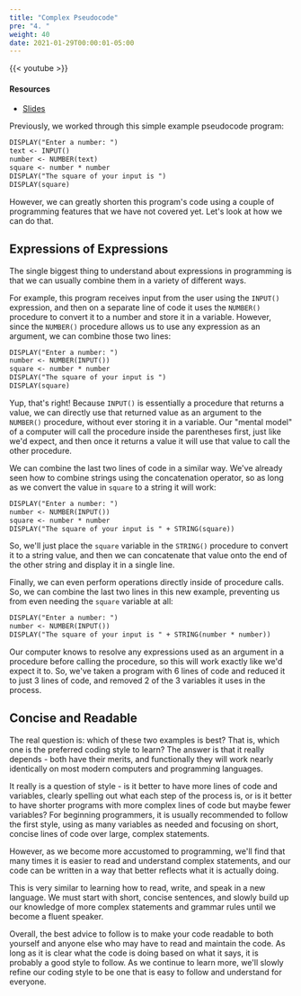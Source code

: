 ```yaml
---
title: "Complex Pseudocode"
pre: "4. "
weight: 40
date: 2021-01-29T00:00:01-05:00
---
```


{{< youtube  >}}

#### Resources

* <a href="slides" target="_blank">Slides</a>

Previously, we worked through this simple example pseudocode program:

```tex
DISPLAY("Enter a number: ")
text <- INPUT()
number <- NUMBER(text)
square <- number * number
DISPLAY("The square of your input is ")
DISPLAY(square)
```

However, we can greatly shorten this program's code using a couple of programming features that we have not covered yet. Let's look at how we can do that.

## Expressions of Expressions

The single biggest thing to understand about expressions in programming is that we can usually combine them in a variety of different ways.

For example, this program receives input from the user using the `INPUT()` expression, and then on a separate line of code it uses the `NUMBER()` procedure to convert it to a number and store it in a variable. However, since the `NUMBER()` procedure allows us to use any expression as an argument, we can combine those two lines:

```tex
DISPLAY("Enter a number: ")
number <- NUMBER(INPUT())
square <- number * number
DISPLAY("The square of your input is ")
DISPLAY(square)
```

Yup, that's right! Because `INPUT()` is essentially a procedure that returns a value, we can directly use that returned value as an argument to the `NUMBER()` procedure, without ever storing it in a variable. Our "mental model" of a computer will call the procedure inside the parentheses first, just like we'd expect, and then once it returns a value it will use that value to call the other procedure.

We can combine the last two lines of code in a similar way. We've already seen how to combine strings using the concatenation operator, so as long as we convert the value in `square` to a string it will work:

```tex
DISPLAY("Enter a number: ")
number <- NUMBER(INPUT())
square <- number * number
DISPLAY("The square of your input is " + STRING(square))
```

So, we'll just place the `square` variable in the `STRING()` procedure to convert it to a string value, and then we can concatenate that value onto the end of the other string and display it in a single line.

Finally, we can even perform operations directly inside of procedure calls. So, we can combine the last two lines in this new example, preventing us from even needing the `square` variable at all:

```tex
DISPLAY("Enter a number: ")
number <- NUMBER(INPUT())
DISPLAY("The square of your input is " + STRING(number * number))
```

Our computer knows to resolve any expressions used as an argument in a procedure before calling the procedure, so this will work exactly like we'd expect it to. So, we've taken a program with 6 lines of code and reduced it to just 3 lines of code, and removed 2 of the 3 variables it uses in the process. 

## Concise and Readable

The real question is: which of these two examples is best? That is, which one is the preferred coding style to learn? The answer is that it really depends - both have their merits, and functionally they will work nearly identically on most modern computers and programming languages.

It really is a question of style - is it better to have more lines of code and variables, clearly spelling out what each step of the process is, or is it better to have shorter programs with more complex lines of code but maybe fewer variables? For beginning programmers, it is usually recommended to follow the first style, using as many variables as needed and focusing on short, concise lines of code over large, complex statements. 

However, as we become more accustomed to programming, we'll find that many times it is easier to read and understand complex statements, and our code can be written in a way that better reflects what it is actually doing. 

This is very similar to learning how to read, write, and speak in a new language. We must start with short, concise sentences, and slowly build up our knowledge of more complex statements and grammar rules until we become a fluent speaker. 

Overall, the best advice to follow is to make your code readable to both yourself and anyone else who may have to read and maintain the code. As long as it is clear what the code is doing based on what it says, it is probably a good style to follow. As we continue to learn more, we'll slowly refine our coding style to be one that is easy to follow and understand for everyone. 